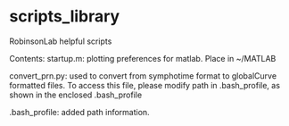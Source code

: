 scripts_library
===============

RobinsonLab helpful scripts

Contents:
startup.m: plotting preferences for matlab. Place in ~/MATLAB

convert_prn.py: used to convert from symphotime format to globalCurve formatted files. To access this file, please modify path in .bash_profile, as shown in the enclosed .bash_profile

.bash_profile: added path information.
